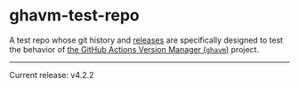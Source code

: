 # ghavm-test-repo

A test repo whose git history and [releases][] are specifically designed to test
the behavior of [the GitHub Actions Version Manager (`ghavm`)][ghavm] project.

---

Current release: v4.2.2

[ghavm]: https://github.com/mccutchen/ghavm
[releases]: https://github.com/mccutchen/ghavm-test-repo/releases

